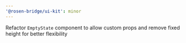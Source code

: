 ```yaml
---
'@rosen-bridge/ui-kit': minor
---
```


Refactor `EmptyState` component to allow custom props and remove fixed height for better flexibility

